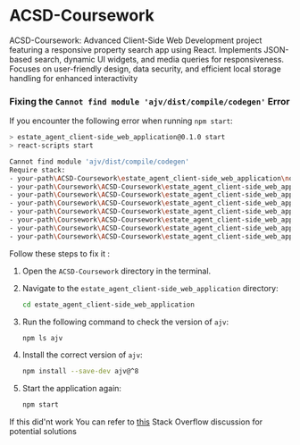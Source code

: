 # ACSD-Coursework

ACSD-Coursework: Advanced Client-Side Web Development project featuring a responsive property search app using React. Implements JSON-based search, dynamic UI widgets, and media queries for responsiveness. Focuses on user-friendly design, data security, and efficient local storage handling for enhanced interactivity

### Fixing the `Cannot find module 'ajv/dist/compile/codegen'` Error

If you encounter the following error when running `npm start`:

```sh
> estate_agent_client-side_web_application@0.1.0 start
> react-scripts start

Cannot find module 'ajv/dist/compile/codegen'
Require stack:
- your-path\ACSD-Coursework\estate_agent_client-side_web_application\node_modules\ajv-keywords\dist\definitions\typeof.js
- your-path\Coursework\ACSD-Coursework\estate_agent_client-side_web_application\node_modules\ajv-keywords\dist\keywords\typeof.js
- your-path\Coursework\ACSD-Coursework\estate_agent_client-side_web_application\node_modules\ajv-keywords\dist\keywords\index.js
- your-path\Coursework\ACSD-Coursework\estate_agent_client-side_web_application\node_modules\ajv-keywords\dist\index.js
- your-path\Coursework\ACSD-Coursework\estate_agent_client-side_web_application\node_modules\schema-utils\dist\validate.js
- your-path\Coursework\ACSD-Coursework\estate_agent_client-side_web_application\node_modules\schema-utils\dist\index.js
- your-path\Coursework\ACSD-Coursework\estate_agent_client-side_web_application\node_modules\webpack-dev-server\lib\Server.js
- your-path\Coursework\ACSD-Coursework\estate_agent_client-side_web_application\node_modules\react-scripts\scripts\start.js

```

Follow these steps to fix it :

1. Open the `ACSD-Coursework` directory in the terminal.

2. Navigate to the `estate_agent_client-side_web_application` directory:
   ```sh
   cd estate_agent_client-side_web_application
   ```
3. Run the following command to check the version of `ajv`:
   ```sh
   npm ls ajv
   ```
4. Install the correct version of `ajv`:
   ```sh
   npm install --save-dev ajv@^8
   ```
5. Start the application again:
   ```sh
   npm start
   ```

If this did'nt work You can refer to [this](https://stackoverflow.com/questions/78743456/how-can-i-fix-this-cannot-find-module-ajv-dist-compile-codegen-require-stack) Stack Overflow discussion for potential solutions
